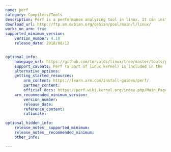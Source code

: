 ```yaml
---
name: perf
category: Compilers/Tools
description: Perf is a performance analyzing tool in linux. It can instrument CPU performance counters, tracepoints, kprobes, and uprobes (dynamic tracing).
download_url: http://ftp.am.debian.org/debian/pool/main/l/linux/
works_on_arm: true
supported_minimum_version:
    version_number: 4.18
    release_date: 2018/08/12


optional_info:
    homepage_url: https://github.com/torvalds/linux/tree/master/tools/perf
    support_caveats: Perf (a part of linux kernel) is included in the linux-tools package (availble via apt), and the perf version depends on your linux kernel version (uname -r). For Ubuntu AWS instance with jammy distros, kernel version is 6.2.0-1017-aws, hence the perf version installed is 6.2.16.
    alternative_options:
    getting_started_resources:
        arm_content: https://learn.arm.com/install-guides/perf/
        partner_content:
        official_docs: https://perf.wiki.kernel.org/index.php/Main_Page
    arm_recommended_minimum_version:
        version_number:
        release_date:
        reference_content:
        rationale:

optional_hidden_info:
    release_notes__supported_minimum:
    release_notes__recommended_minimum:
    other_info:

---
```


